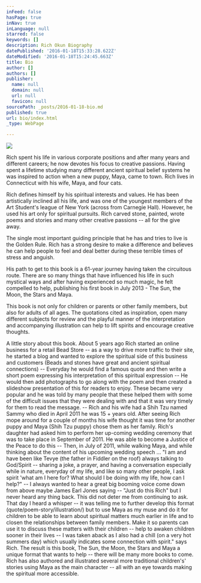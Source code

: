 ```yaml
---
inFeed: false
hasPage: true
inNav: true
inLanguage: null
starred: false
keywords: []
description: Rich Okun Biography
datePublished: '2016-01-18T15:33:28.622Z'
dateModified: '2016-01-18T15:24:45.663Z'
title: Bio
author: []
authors: []
publisher:
  name: null
  domain: null
  url: null
  favicon: null
sourcePath: _posts/2016-01-18-bio.md
published: true
url: bio/index.html
_type: WebPage

---
```

![](https://the-grid-user-content.s3-us-west-2.amazonaws.com/d9e5c17d-ddb1-4ad2-96b4-6dc23c9b7408.jpg)

Rich spent his life in various corporate positions and after many years and different careers; he now devotes his focus to creative passions. Having spent a lifetime studying many different ancient spiritual belief systems he was inspired to action when a new puppy, Maya, came to town. Rich lives in Connecticut with his wife, Maya, and four cats.

Rich defines himself by his spiritual interests and values. He has been artistically inclined all his life, and was one of the youngest members of the Art Student's league of New York (across from Carnegie Hall). However, he used his art only for spiritual pursuits. Rich carved stone, painted, wrote poems and stories and many other creative passions -- all for the give away.

The single most important guiding principle that he has and tries to live is the Golden Rule. Rich has a strong desire to make a difference and believes he can help people to feel and deal better during these terrible times of stress and anguish.

His path to get to this book is a 61-year journey having taken the circuitous route.  There are so many things that have influenced his life in such mystical ways and after having experienced so much magic, he felt compelled to help, publishing his first book in July 2013 - The Sun, the Moon, the Stars and Maya.

This book is not only for children or parents or other family members, 
but also for adults of all ages. The quotations cited as inspiration, 
open many different subjects for review and the playful manner of the 
interpretation and accompanying illustration can help to lift spirits 
and encourage creative thoughts. 

A little story about this book.
About 5 years ago Rich started an online business for a retail Bead 
Store -- as a way to drive more traffic to their site, he started a blog 
and wanted to explore the spiritual side of this business and customers 
(Beads and stones have great and ancient spiritual connections) -- 
Everyday he would find a famous quote and then write a short poem 
expressing his interpretation of this spiritual expression -- He would 
then add photographs to go along with the poem and then created a 
slideshow presentation of this for readers to enjoy. These became very 
popular and he was told by many people that these helped them with some 
of the difficult issues that they were dealing with and that it was very
timely for them to read the message.
-- Rich and his wife had a Shih Tzu named Sammy who died in April 2011 he
was 15 + years old. After seeing Rich mope around for a couple of 
months his wife thought it was time for another puppy and Maya (Shih Tzu
puppy) chose them as her family.
Rich's daughter had asked him to perform her up-coming wedding ceremony 
that was to take place in September of 2011\. He was able to become a 
Justice of the Peace to do this -- Then, in July of 2011, while walking 
Maya, and while thinking about the content of his upcoming wedding 
speech ...
"I am and have been like Tevye (the father in Fiddler on the roof) 
always talking to God/Spirit -- sharing a joke, a prayer, and having a 
conversation especially while in nature, everyday of my life, and like 
so many other people, I ask spirit 'what am I here for? What should I be
doing with my life, how can I help?" -- I always wanted to hear a great 
big booming voice come down from above maybe James Earl Jones saying -- 
"Just do this Rich" but I never heard any thing back. This did not deter
me from continuing to ask. That day I heard a whisper -- it was telling 
me to further develop this format (quote/poem-story/illustration/) but 
to use Maya as my muse and do it for children to be able to learn about 
spiritual matters much earlier in life and to closen the relationships 
between family members. Make it so parents can use it to discuss these 
matters with their children -- help to awaken children sooner in their 
lives -- I was taken aback as I also had a chill (on a very hot summers 
day) which usually indicates some connection with spirit." says Rich.
The result is this book, The Sun, the Moon, the Stars and Maya a unique 
format that wants to help -- there will be many more books to come. Rich 
has also authored and illustrated several more traditional children's' 
stories using Maya as the main character -- all with an eye towards 
making the spiritual more accessible.